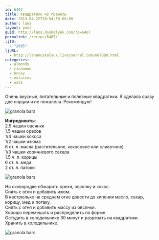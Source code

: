 ```yaml
---
id: 6407
title: Квадратики из гранолы
date: 2013-04-22T10:54:59-08:00
author: lana
layout: post
guid: http://lana.moskalyuk.com/?p=6407
permalink: /recipe/6407/
ljID:
  - "2605"
ljURL:
  - http://lanamoskalyuk.livejournal.com/667099.html
categories:
  - almonds
  - cinnamon
  - honey
  - molasses
  - oats
---
```

Очень вкусные, питательные и полезные квадратики. Я сделала сразу две порции и не пожалела. Рекомендую!

![granola bars](http://farm9.staticflickr.com/8243/8665216735_6c4d34c9e8_c.jpg) 

**Ингредиенты**:  
2.5 чашки овсянки  
1.5 чашки орехов  
1/4 чашки кокоса  
1/2 чашки изюма  
6 ст. л. масла (растительное, кокосовое или сливочное)  
1/3 чашки коричневого сахара  
1.5 ч. л. корицы  
6 ст. л. меда  
2 ст. л. патоки

![granola bars](http://farm9.staticflickr.com/8256/8665212835_cb2bfd70e5_c.jpg) 

На сковородке обжарить орехи, овсянку и кокос.  
Снять с огня и добавить изюм.  
В кастрюльке на среднем огне довести до кипения масло, сахар, корицу, мед и потаку.  
Снять с огня и добавить массу из овсянки.  
Хорошо перемешать и распределить по форме.  
Остудить в холодильнике 30 минут и разрезать на квадратики.  
Хранить в холодильнике.

![granola bars](http://farm9.staticflickr.com/8242/8666318172_4a11943e55_c.jpg)